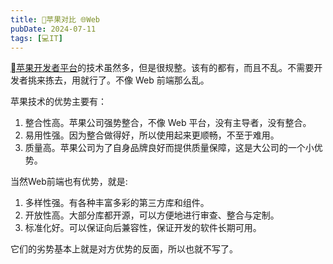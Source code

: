 ```yaml
---
title: 苹果对比 🌐Web
pubDate: 2024-07-11
tags: [💻IT]
---
```


[苹果开发者平台]的技术虽然多，但是很规整。该有的都有，而且不乱。不需要开发者挑来拣去，用就行了。不像 Web 前端那么乱。

苹果技术的优势主要有：

1. 整合性高。苹果公司强势整合，不像 Web 平台，没有主导者，没有整合。
2. 易用性强。因为整合做得好，所以使用起来更顺畅，不至于难用。
3. 质量高。苹果公司为了自身品牌良好而提供质量保障，这是大公司的一个小优势。

当然Web前端也有优势，就是:

1. 多样性强。有各种丰富多彩的第三方库和组件。
2. 开放性高。大部分库都开源，可以方便地进行审查、整合与定制。
3. 标准化好。可以保证向后兼容性，保证开发的软件长期可用。

它们的劣势基本上就是对方优势的反面，所以也就不写了。

[苹果开发者平台]: https://developer.apple.com/develop/
